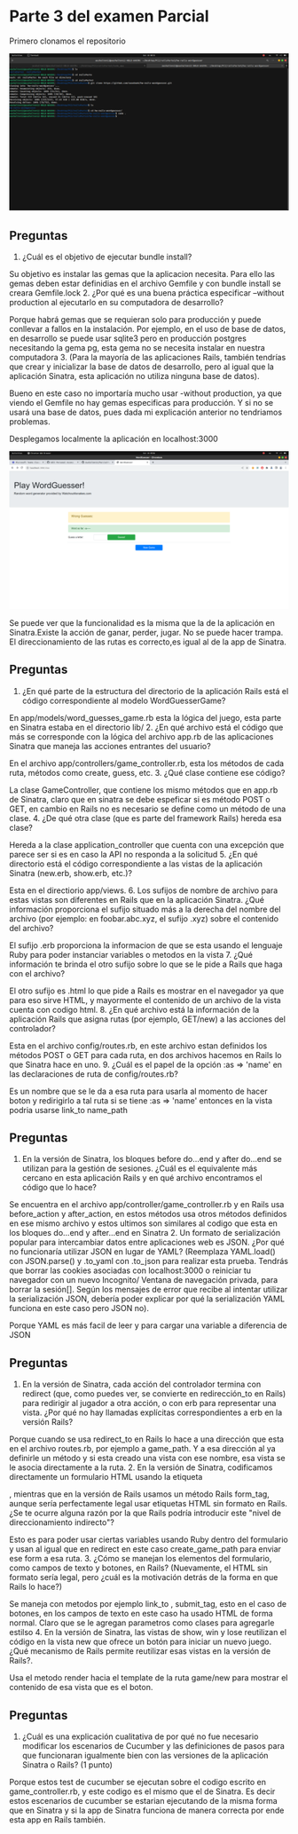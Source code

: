 # Parte 3 del examen Parcial

Primero clonamos el repositorio

![imagen-1](1.png)

## Preguntas

1. ¿Cuál es el objetivo de ejecutar bundle install?

Su objetivo es instalar las gemas que la aplicacion necesita. Para ello las gemas deben estar definidias en el archivo Gemfile y con bundle install se creara Gemfile.lock
2. ¿Por qué es una buena práctica especificar –without production al ejecutarlo en su computadora de desarrollo?

Porque habrá gemas que se requieran solo para producción y puede conllevar a fallos en la instalación. Por ejemplo, en el uso de base de datos, en desarrollo se puede usar sqlite3 pero en producción postgres necesitando la gema pg, esta gema no se necesita instalar en nuestra computadora
3. (Para la mayoría de las aplicaciones Rails, también tendrías que crear y inicializar la base de datos de desarrollo, pero al igual que la aplicación Sinatra, esta aplicación no utiliza ninguna base de datos).

Bueno en este caso no importaría mucho usar -without production, ya que viendo el Gemfile no hay gemas especificas para producción. Y si no se usará una base de datos, pues dada mi explicación anterior no tendriamos problemas.

Desplegamos localmente la aplicación en localhost:3000

![imagen-2](2.png)

Se puede ver que la funcionalidad es la misma que la de la aplicación en Sinatra.Existe la acción de ganar, perder, jugar. No se puede hacer trampa. El direccionamiento de las rutas es correcto,es igual al de la app de Sinatra.

## Preguntas
 
1. ¿En qué parte de la estructura del directorio de la aplicación Rails está el código correspondiente al modelo WordGuesserGame?

En app/models/word_guesses_game.rb esta la lógica del juego, esta parte en Sinatra estaba en el directorio lib/ 
2. ¿En qué archivo está el código que más se corresponde con la lógica del archivo app.rb de las aplicaciones Sinatra que maneja las acciones entrantes del usuario?

En el archivo app/controllers/game_controller.rb, esta los métodos de cada ruta, métodos como create, guess, etc.
3. ¿Qué clase contiene ese código?

La clase GameController, que contiene los mismo métodos que en app.rb de 
Sinatra, claro que en sinatra se debe espeficar si es método POST o GET, en cambio en Rails no es necesario se define como un método de una clase. 
4. ¿De qué otra clase (que es parte del framework Rails) hereda esa clase?

Hereda a la clase application_controller que cuenta con una excepción que parece ser si es en caso la API no responda a la solicitud
5. ¿En qué directorio está el código correspondiente a las vistas de la aplicación Sinatra (new.erb, show.erb, etc.)?

Esta en el directiorio app/views.
6. Los sufijos de nombre de archivo para estas vistas son diferentes en Rails que en la aplicación Sinatra. ¿Qué información proporciona el sufijo situado más a la derecha del nombre del archivo (por ejemplo: en foobar.abc.xyz, el sufijo .xyz) sobre el contenido del archivo?

El sufijo .erb proporciona la informacion de que se esta usando el lenguaje Ruby para poder instanciar variables o metodos en la vista
7. ¿Qué información te brinda el otro sufijo sobre lo que se le pide a Rails que haga con el archivo?

El otro sufijo es .html lo que pide a Rails es mostrar en el navegador ya que para eso sirve HTML, y mayormente el contenido de un archivo de la vista cuenta con codigo html.
8. ¿En qué archivo está la información de la aplicación Rails que asigna rutas (por ejemplo, GET/new) a las acciones del controlador?

Esta en el archivo config/routes.rb, en este archivo estan definidos los métodos POST o GET para cada ruta, en dos archivos hacemos en Rails lo que Sinatra hace en uno.
9. ¿Cuál es el papel de la opción :as => 'name' en las declaraciones de ruta de config/routes.rb?

Es un nombre que se le da a esa ruta para usarla al momento de hacer boton y redirigirlo a tal ruta si se tiene :as => 'name' entonces en la vista podria usarse link_to name_path

## Preguntas

1. En la versión de Sinatra, los bloques before do...end y after do...end se utilizan para la gestión de sesiones. ¿Cuál es el equivalente más cercano en esta aplicación Rails y en qué archivo encontramos el código que lo hace?

Se encuentra en el archivo app/controller/game_controller.rb y en Rails usa before_action y after_action, en estos métodos usa otros métodos definidos en ese mismo archivo y estos ultimos son similares al codigo que esta en los bloques do...end y after...end en Sinatra
2. Un formato de serialización popular para intercambiar datos entre aplicaciones web es JSON. ¿Por qué no funcionaría utilizar JSON en lugar de YAML? (Reemplaza YAML.load() con JSON.parse() y .to_yaml con .to_json para realizar esta prueba. Tendrás que borrar las cookies asociadas con localhost:3000 o reiniciar tu navegador con un nuevo Incognito/ Ventana de navegación privada, para borrar la sesión[]. Según los mensajes de error que recibe al intentar utilizar la serialización JSON, debería poder explicar por qué la serialización YAML funciona en este caso pero JSON no).

Porque YAML es más facil de leer y para cargar una variable a diferencia de JSON


## Preguntas

1. En la versión de Sinatra, cada acción del controlador termina con redirect (que, como puedes ver, se convierte en redirección_to en Rails) para redirigir al jugador a otra acción, o con erb para representar una vista. ¿Por qué no hay llamadas explícitas correspondientes a erb en la versión Rails?

Porque cuando se usa redirect_to en Rails lo hace a una dirección que esta en el archivo routes.rb, por ejemplo a game_path. Y a esa dirección al ya definirle un método y si esta creado una vista con ese nombre, esa vista se le asocia directamente a la ruta.
2. En la versión de Sinatra, codificamos directamente un formulario HTML usando la etiqueta <form>, mientras que en la versión de Rails usamos un método Rails form_tag, aunque sería perfectamente legal usar etiquetas HTML <form> sin formato en Rails. ¿Se te ocurre alguna razón por la que Rails podría introducir este "nivel de direccionamiento indirecto"?

Esto es para poder usar ciertas variables usando Ruby dentro del formulario y usan al igual que en redirect en este caso create_game_path para enviar ese form a esa ruta. 
3. ¿Cómo se manejan los elementos del formulario, como campos de texto y botones, en Rails? (Nuevamente, el HTML sin formato sería legal, pero ¿cuál es la motivación detrás de la forma en que Rails lo hace?)

Se maneja con metodos por ejemplo link_to , submit_tag, esto en el caso de botones, en los campos de texto en este caso ha usado HTML de forma normal. Claro que se le agregan parametros como clases para agregarle estilso
4. En la versión de Sinatra, las vistas de show, win y lose reutilizan el código en la vista new que ofrece un botón para iniciar un nuevo juego. ¿Qué mecanismo de Rails permite reutilizar esas vistas en la versión de Rails?.

Usa el metodo render hacia el template de la ruta game/new para mostrar el contenido de esa vista que es el boton.


## Preguntas 

1. ¿Cuál es una explicación cualitativa de por qué no fue necesario modificar los escenarios de Cucumber y las definiciones de pasos para que funcionaran igualmente bien con las versiones de la aplicación Sinatra o Rails? (1 punto)

Porque estos test de cucumber se ejecutan sobre el codigo escrito en game_controller.rb, y este codigo es el mismo que el de Sinatra. Es decir estos escenarios de cucumber se estarian ejecutando de la misma forma que en Sinatra y si la app de Sinatra funciona de manera correcta por ende esta app en Rails también.